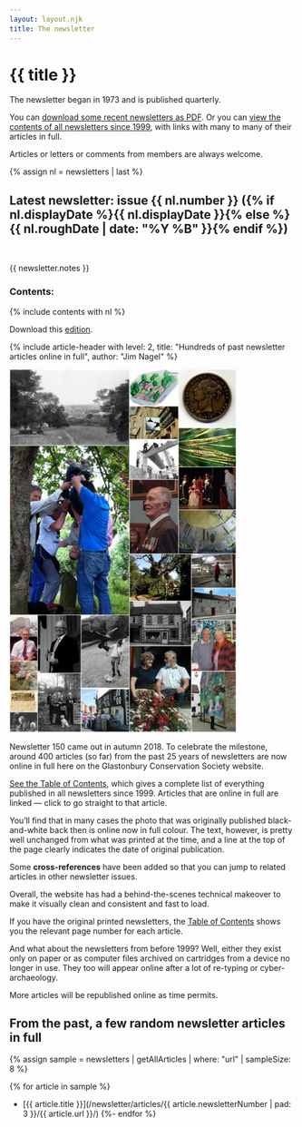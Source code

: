 ```yaml
---
layout: layout.njk
title: The newsletter
---
```


# {{ title }}

The newsletter began in 1973 and is published quarterly.

You can [download some recent newsletters as PDF](/newsletter/pdf/).
Or you can [view the contents of all newsletters since 1999](/newsletter/articles/),
with links with many to many of their articles in full.

Articles or letters or comments from members are always welcome.

<section class="boxout" id="latest-newsletter">

{% assign nl = newsletters | last %}

## Latest newsletter: issue {{ nl.number }} ({% if nl.displayDate %}{{ nl.displayDate }}{% else %}{{ nl.roughDate | date: "%Y %B" }}{% endif %})

<img alt="" src="/img/newslet-thumb{{ nl.number | pad: 3 }}.png" style="width: 10em" class="float-right">

{{ newsletter.notes }}

### Contents:

<nav class="newsletter-contents">
{% include contents with nl %}
</nav>

Download this <a href="pdf/{{nl.number}}.pdf">edition</a>.

</section>

<article>

{% include article-header with
	level: 2,
	title: "Hundreds of past newsletter articles online in full",
	author: "Jim Nagel"
%}

<img class="float-right" src="/img/collage80.jpg" alt="">

Newsletter 150 came out in autumn 2018.
To celebrate the milestone, around 400 articles (so far) from the past 25 years of newsletters are now online in full here on the Glastonbury Conservation Society website.

[See the Table of Contents](/newsletter/articles/), which gives a complete list of everything published in all newsletters since 1999.
Articles that are online in full are linked — click to go straight to that article.

You’ll find that in many cases the photo that was originally published black-and-white back then is online now in full colour.
The text, however, is pretty well unchanged from what was printed at the time, and a line at the top of the page clearly indicates the date of original publication.

Some **cross-references** have been added so that you can jump to related articles in other newsletter issues.

Overall, the website has had a behind-the-scenes technical makeover to make it visually clean and consistent and fast to load.

<!-- TODO: implement search feature or remove/change this copy -->

<!--
**Search** is a further important new feature.
Click the button at the top of any page.
Enter any word or phrase and press Go.
Faster than Google you get a list of all the articles in which your phrase appears.
You can click on the relevant result to go exactly to that page.
For this feature we must thank an excellent service called Freefind.

A link to the **Table of Contents** for all newsletters since 1999 appears alongside the Search box.
-->
If you have the original printed newsletters, the [Table of Contents](/newsletter/articles/) shows you the relevant page number for each article.

And what about the newsletters from before 1999?
Well, either they exist only on paper or as computer files archived on cartridges from a device no longer in use.
They too will appear online after a lot of re-typing or cyber-archaeology.

More articles will be republished online as time permits.

</article>

<aside>

## From the past, a few random newsletter articles in full

{% assign sample = newsletters | getAllArticles | where: "url" | sampleSize: 8 %}

<!-- TODO: images -->
{% for article in sample %}
- [{{ article.title }}](/newsletter/articles/{{ article.newsletterNumber | pad: 3 }}/{{ article.url }}/)
{%- endfor %}

</aside>
